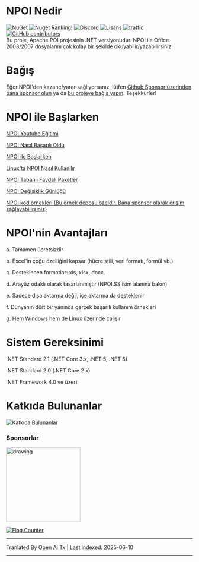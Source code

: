 NPOI Nedir
===================
[![NuGet](https://img.shields.io/nuget/dt/npoi)](https://www.nuget.org/packages/NPOI)
[![Nuget Ranking!](https://img.shields.io/badge/Nuget%20Ranking-268-red.svg)](https://github.com/nissl-lab/npoi/issues/1532)
[![Discord](https://img.shields.io/badge/Chat-Discord-d82679.svg?logo=discord&logoColor=white)](https://discord.gg/rABUseUHme)
[![Lisans](https://img.shields.io/badge/License-Apache%202.0-blue.svg?style=flat-square&logo=Apache)](LICENSE)
[![traffic](https://api.segment.io/v1/pixel/track?data=ewogICJ3cml0ZUtleSI6ICJBV2NjaWd1UkhKODBuNkJ4WlI4cHRaRzBINzY0RmJObCIsCiAgInVzZXJJZCI6ICJ0b255cXVzIiwKICAiZXZlbnQiOiAiTlBPSSBIb21lcGFnZSIKfQ==
)](#)
<a href="https://github.com/nissl-lab/npoi/graphs/contributors">
    <img
      src="https://img.shields.io/github/contributors/nissl-lab/npoi?logo=github&label=contributors"
      alt="GitHub contributors"
    />
  </a>
<br />
Bu proje, Apache POI projesinin .NET versiyonudur. NPOI ile Office 2003/2007 dosyalarını çok kolay bir şekilde okuyabilir/yazabilirsiniz.<br />

Bağış 
=========
Eğer NPOI'den kazanç/yarar sağlıyorsanız, lütfen [Github Sponsor üzerinden bana sponsor olun](https://github.com/sponsors/tonyqus) ya da [bu projeye bağış yapın](https://github.com/nissl-lab/npoi/discussions/923). Teşekkürler!

NPOI ile Başlarken
============

[NPOI Youtube Eğitimi](https://github.com/nissl-lab/npoi-tutorial)

[NPOI Nasıl Başarılı Oldu](https://tonyqus.medium.com/how-npoi-succeeds-67ceb7333eb)

[NPOI ile Başlarken](https://github.com/nissl-lab/npoi/wiki/Getting-Started-with-NPOI)

[Linux'ta NPOI Nasıl Kullanılır](https://github.com/nissl-lab/npoi/wiki/How-to-use-NPOI-on-Linux)

[NPOI Tabanlı Faydalı Paketler](https://github.com/nissl-lab/npoi/wiki/ORM-on-NPOI)

[NPOI Değişiklik Günlüğü](https://github.com/nissl-lab/npoi/wiki/Changelog)

[NPOI kod örnekleri (Bu örnek deposu özeldir. Bana sponsor olarak erişim sağlayabilirsiniz)](https://github.com/sponsors/tonyqus)

NPOI'nin Avantajları
=================
a. Tamamen ücretsizdir

b. Excel’in çoğu özelliğini kapsar (hücre stili, veri formatı, formül vb.)

c. Desteklenen formatlar: xls, xlsx, docx.

d. Arayüz odaklı olarak tasarlanmıştır (NPOI.SS isim alanına bakın)

e. Sadece dışa aktarma değil, içe aktarma da desteklenir

f. Dünyanın dört bir yanında gerçek başarılı kullanım örnekleri

g. Hem Windows hem de Linux üzerinde çalışır 

Sistem Gereksinimi
===================
.NET Standard 2.1 (.NET Core 3.x, .NET 5, .NET 6)

.NET Standard 2.0 (.NET Core 2.x)

.NET Framework 4.0 ve üzeri

Katkıda Bulunanlar
===================
![Katkıda Bulunanlar](https://contrib.rocks/image?repo=nissl-lab/npoi)

### Sponsorlar
<img src="https://github.com/user-attachments/assets/88dd41a5-9c25-43dd-ba6b-2f4f82b60ecc" alt="drawing" width="200"/>

<a href="https://info.flagcounter.com/bndt"><img src="https://s01.flagcounter.com/count/bndt/bg_FFFFFF/txt_000000/border_CCCCCC/columns_3/maxflags_20/viewers_0/labels_1/pageviews_1/flags_0/percent_0/" alt="Flag Counter" border="0"></a>


---

Tranlated By [Open Ai Tx](https://github.com/OpenAiTx/OpenAiTx) | Last indexed: 2025-06-10

---